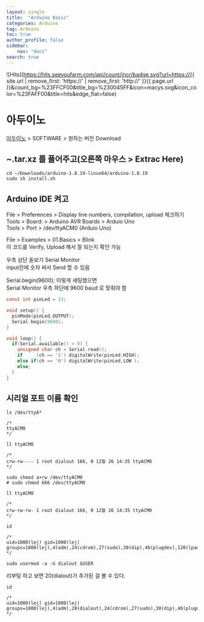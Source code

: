 ```yaml
---
layout: single
title:  "Arduino Basic"
categories: Arduino
tag: Arduino
toc: true
author_profile: false
sidebar:
    nav: "docs"
search: true
---
```


![Hits](https://hits.seeyoufarm.com/api/count/incr/badge.svg?url=https://{{ site.url | remove_first: 'https://' | remove_first: 'http://' }}{{ page.url }}&count_bg=%23FFCF00&title_bg=%230045FF&icon=macys.svg&icon_color=%23FAFF00&title=hits&edge_flat=false)
  
# 아두이노  
[아두이노](https://www.arduino.cc/) > SOFTWARE > 원하는 버전 Download  

## ~.tar.xz 를 풀어주고(오른쪽 마우스 > Extrac Here)  

```
cd ~/Downloads/arduino-1.8.19-linux64/arduino-1.8.19
sudo sh install.sh
```  

## Arduino IDE 켜고  
File > Preferences > Display line numbers, compilation, upload 체크하기  
Tools > Board: > Arduino AVR Boards > Arduio Uno  
Tools > Port > /dev/ttyACM0 (Arduio Uno)  
  
File > Examples > 01.Basics > Blink  
이 코드를 Verify, Upload 해서 잘 되는지 확인 가능  
  
우측 상단 돋보기 Serial Monitor  
input칸에 숫자 써서 Send 할 수 있음  

Serial.begin(9600); 이렇게 세팅했으면  
Serial Monitor 우측 하단에 9600 baud 로 맞춰야 함  

```c
const int pinLed = 13;

void setup() {
  pinMode(pinLed,OUTPUT);
  Serial.begin(9600);
}

void loop() {
  if(Serial.available() > 0) {
    unsigned char ch = Serial.read();
    if     (ch == '1') digitalWrite(pinLed,HIGH);
    else if(ch == '0') digitalWrite(pinLed,LOW );
    else;
  }
}
```  

## 시리얼 포트 이름 확인
```
ls /dev/ttyA*

/*
ttyACM0
*/
```  

```
ll ttyACM0

/*
crw-rw---- 1 root dialout 166, 0 12월 26 14:35 ttyACM0
*/
```  


```
sudo chmod a+rw /dev/ttyACM0
# sudo chmod 666 /dev/ttyACM0
```  

```
ll ttyACM0

/*
crw-rw-rw- 1 root dialout 166, 0 12월 26 14:35 ttyACM0
*/
```  


```
id

/*
uid=1000(lej) gid=1000(lej) groups=1000(lej),4(adm),24(cdrom),27(sudo),30(dip),46(plugdev),120(lpadmin),133(lxd),134(sambashare)
*/
```  

```
sudo usermod -a -G dialout $USER
```  

리부팅 하고 보면 20(dialout)가 추가된 걸 볼 수 있다.  
```
id

/*
uid=1000(lej) gid=1000(lej) groups=1000(lej),4(adm),20(dialout),24(cdrom),27(sudo),30(dip),46(plugdev),120(lpadmin),133(lxd),134(sambashare)
*/
```  